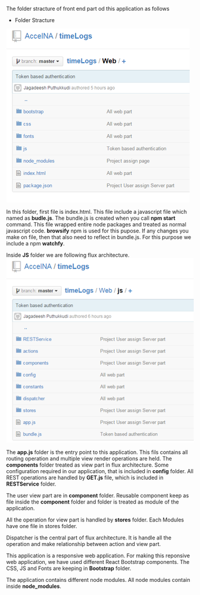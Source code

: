 The folder stracture of front end part od this application as follows
* Folder Stracture


![Front End Folder](https://github.com/AccelNA/aws-coe/blob/master/contents/images/frontendfolder.png)<br/>

In this folder, first file is index.html. This file include a javascript file which named as **budle.js**. The bundle.js is created when you call **npm start** command. This file wrapped entire node packages and treated as normal javascript code. **browsify** npm is used for this pupose. If any changes you make on file, then that also need to reflect in bundle.js. For this purpose we include a npm **watchfy**. 


Inside **JS** folder we are following flux architecture.
![JS Folder](https://github.com/AccelNA/aws-coe/blob/master/contents/images/timelogJSFolder.png)<br/>

The **app.js** folder is the entry point to this application. This fils contains all routing operation and multiple view render operations are held. The **components** folder treated as view part in flux architecture. Some configuration required in our application, that is included in **config** folder. All REST operations are handled by **GET.js** file, which is included in **RESTService** folder. 

The user view part are in **component** folder. Reusable component keep as file inside the **component** folder and folder is treated as module of the application. 

All the operation for view part is handled by **stores** folder. Each Modules have one file in stores folder.

Dispatcher is the central part of flux architecture. It is handle all the operation and make relationship between action and view part.

This application is a responsive web application. For making this reponsive web application, we have used different React Bootstrap components. The CSS, JS and Fonts are keeping in **Bootstrap** folder.

The application contains different node modules. All node modules contain inside **node_modules**.
